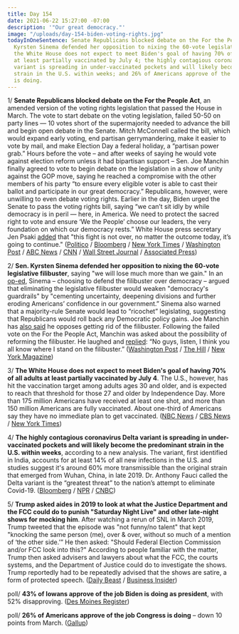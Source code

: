 ```yaml
---
title: Day 154
date: 2021-06-22 15:27:00 -07:00
description: '"Our great democracy."'
image: "/uploads/day-154-biden-voting-rights.jpg"
todayInOneSentence: Senate Republicans blocked debate on the For the People Act; Sen.
  Kyrsten Sinema defended her opposition to nixing the 60-vote legislative filibuster;
  the White House does not expect to meet Biden's goal of having 70% of all adults
  at least partially vaccinated by July 4; the highly contagious coronavirus Delta
  variant is spreading in under-vaccinated pockets and will likely become the predominant
  strain in the U.S. within weeks; and 26% of Americans approve of the job Congress
  is doing.
---
```


1/ **Senate Republicans blocked debate on the For the People Act**, an amended version of the voting rights legislation that passed the House in March. The vote to start debate on the voting legislation, failed 50-50 on party lines — 10 votes short of the supermajority needed to advance the bill and begin open debate in the Senate. Mitch McConnell called the bill, which would expand early voting, end partisan gerrymandering, make it easier to vote by mail, and make Election Day a federal holiday, a “partisan power grab.” Hours before the vote – and after weeks of saying he would vote against election reform unless it had bipartisan support – Sen. Joe Manchin finally agreed to vote to begin debate on the legislation in a show of unity against the GOP move, saying he reached a compromise with the other members of his party “to ensure every eligible voter is able to cast their ballot and participate in our great democracy.” Republicans, however, were unwilling to even debate voting rights. Earlier in the day, Biden urged the Senate to pass the voting rights bill, saying “we can’t sit idly by while democracy is in peril — here, in America. We need to protect the sacred right to vote and ensure ‘We the People’ choose our leaders, the very foundation on which our democracy rests.” White House press secretary Jen Psaki [added](https://www.washingtonpost.com/politics/2021/06/22/joe-biden-live-updates/#link-OF7GCQXORJGOLKMVBHX66O6GCA) that "this fight is not over, no matter the outcome today, it’s going to continue." ([Politico](https://www.politico.com/news/2021/06/22/senate-elections-reform-bill-495487) / [Bloomberg](https://www.bloomberg.com/news/articles/2021-06-22/gop-poised-to-block-move-by-senate-democrats-on-voting-rights?sref=MIBMEEoj) / [New York Times](https://www.nytimes.com/2021/06/22/us/manchin-voting-rights-filibuster.html) / [Washington Post](https://www.washingtonpost.com/politics/senate-voting-rights-bill/2021/06/22/d63f6a46-d35a-11eb-ae54-515e2f63d37d_story.html) / [ABC News](https://abcnews.go.com/Politics/manchin-join-democrats-senate-showdown-vote-voting-rights/story?id=78403689&cid=clicksource_4380645_1_heads_hero_live_hero_image) / [CNN](https://www.cnn.com/2021/06/22/politics/senate-democrats-voting-bill/index.html) / [Wall Street Journal](https://www.wsj.com/articles/elections-law-vote-to-test-democrats-unity-amid-gop-opposition-11624372668?mod=djemalertNEWS) / [Associated Press](https://apnews.com/article/gop-elections-bill-senate-showdown-0cd91c559b314a695c08ff9e4abd5d8a))

2/ **Sen. Kyrsten Sinema defended her opposition to nixing the 60-vote legislative filibuster**, saying "we will lose much more than we gain." In an [op-ed](https://www.washingtonpost.com/opinions/2021/06/21/kyrsten-sinema-filibuster-for-the-people-act/), Sinema – choosing to defend the filibuster over democracy – argued that eliminating the legislative filibuster would weaken "democracy's guardrails" by "cementing uncertainty, deepening divisions and further eroding Americans’ confidence in our government.” Sinema also warned that a majority-rule Senate would lead to “ricochet” legislating, suggesting that Republicans would roll back any Democratic policy gains. Joe Manchin has [also said](https://whatthefuckjusthappenedtoday.com/2021/06/07/day-139/#2-joe-manchin-vowed-to-block-the-fed) he opposes getting rid of the filibuster. Following the failed vote on the For the People Act, Manchin was asked about the possibility of reforming the filibuster. He laughed and [replied](https://twitter.com/JulieNBCNews/status/1407462057939718144): “No guys, listen, I think you all know where I stand on the filibuster.”
([Washington Post](https://www.washingtonpost.com/politics/2021/06/22/sinema-calls-out-her-democratic-colleagues-filibuster-gently/) / [The Hill](https://thehill.com/homenews/senate/559519-sinema-defends-filibuster-ahead-of-senate-voting-rights-showdown) / [New York Magazine](https://nymag.com/intelligencer/2021/06/kyrsten-sinema-filibuster-senate-defense-factually-untrue.html))

3/ **The White House does not expect to meet Biden's goal of having 70% of all adults at least partially vaccinated by July 4**. The U.S., however, has hit the vaccination target among adults ages 30 and older, and is expected to reach that threshold for those 27 and older by Independence Day. More than 175 million Americans have received at least one shot, and more than 150 million Americans are fully vaccinated. About one-third of Americans say they have no immediate plan to get vaccinated. ([NBC News](https://www.nbcnews.com/politics/white-house/white-house-concede-it-s-likely-miss-original-july-4-n1271835) / [CBS News](https://www.cbsnews.com/news/covid-vaccine-goal-biden-july-4-us-wont-reach/) / [New York Times](https://www.nytimes.com/2021/06/22/us/politics/biden-covid-vaccine-july-4.html)) 

4/ **The highly contagious coronavirus Delta variant is spreading in under-vaccinated pockets and will likely become the predominant strain in the U.S. within weeks**, according to a new analysis. The variant, first identified in India, accounts for at least 14% of all new infections in the U.S. and studies suggest it's around 60% more transmissible than the original strain that emerged from Wuhan, China, in late 2019. Dr. Anthony Fauci called the Delta variant is the “greatest threat” to the nation’s attempt to eliminate Covid-19. ([Bloomberg](https://www.bloomberg.com/news/articles/2021-06-21/delta-variant-seen-spreading-in-undervaccinated-u-s-counties?sref=MIBMEEoj) / [NPR](https://www.npr.org/sections/health-shots/2021/06/22/1008859705/delta-variant-coronavirus-unvaccinated-u-s-covid-surge) / [CNBC](https://www.cnbc.com/2021/06/22/fauci-declares-delta-variant-greatest-threat-to-the-nations-efforts-to-eliminate-covid.html))

5/ **Trump asked aides in 2019 to look at what the Justice Department and the FCC could do to punish "Saturday Night Live" and other late-night shows for mocking him**. After watching a rerun of SNL in March 2019, Trump tweeted that the episode was "not funny/no talent" that kept "knocking the same person (me), over & over, without so much of a mention of ‘the other side.’” He then asked: "Should Federal Election Commission and/or FCC look into this?" According to people familiar with the matter, Trump then asked advisers and lawyers about what the FCC, the courts systems, and the Department of Justice could do to investigate the shows. Trump reportedly had to be repeatedly advised that the shows are satire, a form of protected speech.  ([Daily Beast](https://www.thedailybeast.com/trump-wanted-his-justice-department-to-stop-snl-from-teasing-him) / [Business Insider](https://www.businessinsider.com/trump-asked-if-doj-fcc-could-punish-snl-after-mocking-report-2021-6))

poll/ **43% of Iowans approve of the job Biden is doing as president**, with 52% disapproving. ([Des Moines Register](https://www.desmoinesregister.com/story/news/politics/iowa-poll/2021/06/22/iowa-poll-joe-biden-approval-rating-kamala-harris-covid-immigration/7736797002/))

poll/ **26% of Americans approve of the job Congress is doing** – down 10 points from March. ([Gallup](https://news.gallup.com/poll/351521/job-approval-biden-steady-congress-down.aspx))